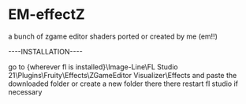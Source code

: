 # EM-effectZ
a bunch of zgame editor shaders ported or created by me (em!!)


----INSTALLATION----



go to {wherever fl is installed}\Image-Line\FL Studio 21\Plugins\Fruity\Effects\ZGameEditor Visualizer\Effects
and paste the downloaded folder or create a new folder there there
restart fl studio if necessary
